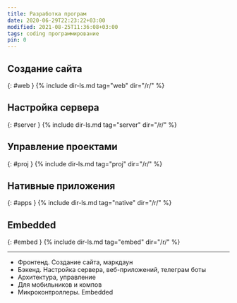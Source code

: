 ```yaml
---
title: Разработка програм
date: 2020-06-29T22:23:22+03:00
modified: 2021-08-25T11:36:08+03:00
tags: coding программирование
pin: 0
---
```



## Создание сайта
{: #web }
{% include dir-ls.md tag="web" dir="/r/" %}

## Настройка сервера
{: #server }
{% include dir-ls.md tag="server" dir="/r/" %}

## Управление проектами
{: #proj }
{% include dir-ls.md tag="proj" dir="/r/" %}

## Нативные приложения
{: #apps }
{% include dir-ls.md tag="native" dir="/r/" %}

## Embedded 
{: #embed }
{% include dir-ls.md tag="embed" dir="/r/" %}








---

- Фронтенд. Создание сайта, маркдаун
- Бэкенд. Настройка сервера, веб-приложений, телеграм боты
- Архитектура, управление
- Для мобильников и компов
- Микроконтроллеры. Embedded


